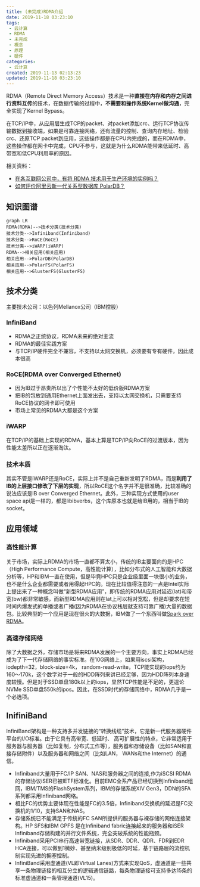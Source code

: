 ```yaml
---
title: (未完成)RDMA介绍
date: 2019-11-18 03:23:10
tags: 
 - 云计算
 - RDMA
 - 未完成
 - 概念
 - 原理
 - 硬件
categories: 
 - 云计算
created: 2019-11-13 02:13:23
updated: 2019-11-18 03:23:10
---
```


RDMA（Remote Direct Memory Access）技术是一种**直接在内存和内存之间进行资料互传**的技术，在数据传输的过程中，**不需要和操作系统Kernel做沟通**，完全实现了Kernel Bypass。

在TCP/IP中，从应用层生成TCP的packet、对packet添加crc、运行TCP协议传输数据到接收端，如果是可靠连接网络，还有流量的控制、查询内存地址、检验crc、还原TCP packet到应用，这些操作都是在CPU内完成的，而在RDMA中，这些操作都在网卡中完成，CPU不参与，这就是为什么RDMA能带来低延时、高带宽和低CPU利用率的原因。

相关资料：

* [在各互联网公司中，有将 RDMA 技术用于生产环境的实例吗？](https://www.zhihu.com/question/59122163)
* [如何评价阿里云新一代关系型数据库 PolarDB？](https://www.zhihu.com/question/63987114)

## 知识图谱

```mermaid
graph LR
RDMA(RDMA)-->技术分类(技术分类)
技术分类-->Infiniband(Infiniband)
技术分类-->RoCE(RoCE)
技术分类-->iWARP(iWARP)
RDMA-->相关应用(相关应用)
相关应用-->PolarDB(PolarDB)
相关应用-->PolarFS(PolarFS)
相关应用-->GlusterFS(GlusterFS)
```

## 技术分类

主要技术公司：以色列Mellanox公司（IBM控股）

### InfiniBand

* RDMA之正统协议，RDMA未来的绝对主流
* RDMA的最佳实践方案
* 与TCP/IP硬件完全不兼容，不支持以太网交换机，必须要有专有硬件，因此成本很高

### RoCE(RDMA over Converged Ethernet)

* 因为IB过于昂贵所以出了个性能不太好的低价版RDMA方案
* 把IB的包放到通用Ethernet上面发出去，支持以太网交换机，只需要支持RoCE协议的网卡即可使用
* 市场上常见的RDMA大都是这个方案

### iWARP

在TCP/IP的基础上实现的RDMA，基本上算是TCP/IP向RoCE的过渡版本，因为性能太差所以正在逐渐淘汰。

### 技术本质

其实不管是iWARP还是RoCE，实际上并不是自己重新发明了RDMA，而是**利用了IB的上层接口修改了下层的实现**，所以RoCE这个名字并不是很准确，比较准确的说法应该是IB over Converged Ethernet。此外，三种实现方式使用的user space api是一样的，都是libibverbs，这个库原本也就是给IB用的，相当于IB的socket。

## 应用领域

### 高性能计算

关于市场，实际上RDMA的市场一直都不算太小，传统的IB主要面向的是HPC（High Performance Compute，高性能计算），比如分布式的人工智能和大数据分析等，HP和IBM一直在使用，但是毕竟HPC只是企业级里面一块很小的业务，也不是什么企业都需要或者用得起HPC的。现在比较值得注意的一点是Intel实际上提出来了一种概念叫做“新型RDMA应用”，即传统的RDMA应用对延迟(lat)和带宽(bw)都非常敏感，而新型RDMA应用则在lat上可以相对宽松，但是却要求在短时间内爆发式的单播或者广播(因为RDMA在协议栈层就支持可靠广播)大量的数据包。比较典型的一个应用是现在很火的大数据，IBM做了一个东西叫做[Spark over RDMA](https://www.youtube.com/watch?v=t_4Ao2fNAfU)。

### 高速存储网络

除了大数据之外，存储市场是将来RDMA发展的一个主要方向，事实上RDMA已经成为了下一代存储网络的事实标准。在10G网络上，如果用iscsi架构，iodepth=32，block-size=4k， random-read-write，TCP能实现的iops约为160～170k，这个数字对于一般的HDD阵列来讲已经足够，因为HDD阵列本身速度较慢。但是对于SSD单盘180k以上的iops，显然TCP性能是不足的，更遑论NVMe SSD单盘550k的ipos。因此，在SSD时代的存储网络中，RDMA几乎是一个必选项。

## InifiniBand

InfiniBand架构是一种支持多并发链接的“转换线缆”技术，它是新一代服务器硬件平台的I/O标准。由于它具有高带宽、低延时、 高可扩展性的特点，它非常适用于服务器与服务器（比如复制，分布式工作等），服务器和存储设备（比如SAN和直接存储附件）以及服务器和网络之间（比如LAN， WANs和the Internet）的通信。

* Infiniband大量用于FC/IP SAN、NAS和服务器之间的连接,作为iSCSI RDMA的存储协议iSER已被IETF标准化。目前EMC全系产品已经切换到Infiniband组网，IBM/TMS的FlashSystem系列，IBM的存储系统XIV Gen3，DDN的SFA系列都采用Infiniband网络。
* 相比FC的优势主要体现在性能是FC的3.5倍，Infiniband交换机的延迟是FC交换机的1/10，支持SAN和NAS。
* 存储系统已不能满足于传统的FC SAN所提供的服务器与裸存储的网络连接架构。HP SFS和IBM GPFS 是在Infiniband fabric连接起来的服务器和iSER Infiniband存储构建的并行文件系统，完全突破系统的性能瓶颈。
* Infiniband采用PCI串行高速带宽链接，从SDR、DDR、QDR、FDR到EDR HCA连接，可以做到1微妙、甚至纳米级别极低的时延，基于链路层的流控机制实现先进的拥塞控制。
* InfiniBand采用虚通道(VL即Virtual Lanes)方式来实现QoS，虚通道是一些共享一条物理链接的相互分立的逻辑通信链路，每条物理链接可支持多达15条的标准虚通道和一条管理通道(VL15)。
